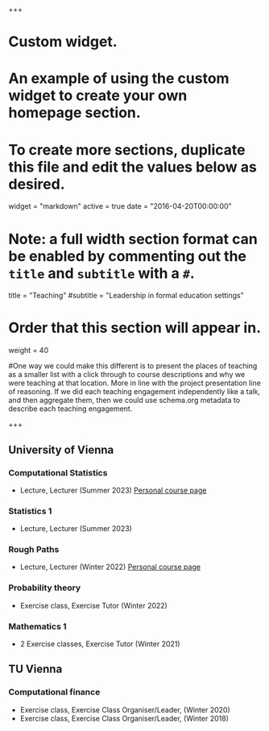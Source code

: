 +++
# Custom widget.
# An example of using the custom widget to create your own homepage section.
# To create more sections, duplicate this file and edit the values below as desired.
widget = "markdown"
active = true
date = "2016-04-20T00:00:00"

# Note: a full width section format can be enabled by commenting out the `title` and `subtitle` with a `#`.
title = "Teaching"
#subtitle = "Leadership in formal education settings"


# Order that this section will appear in.
weight = 40

#One way we could make this different is to present the places of teaching as a smaller list with a click through to course descriptions and why we were teaching at that location. More in line with the project presentation line of reasoning. If we did each teaching engagement independently like a talk, and then aggregate them, then we could use schema.org metadata to describe each teaching engagement.

+++
<h2>University of Vienna</h2>
<!--_[Computational Statistics](https://linguistics.uoregon.edu/)_ -->
<!-- [link](url){:target="_courses"} -->

<h3>Computational Statistics</h3>

+ Lecture, Lecturer (Summer 2023)
<a href=courses/Computational Statistics target="courses/Computational Statistics">Personal course page</a>

<h3>Statistics 1</h3>

+ Lecture, Lecturer (Summer 2023)


<h3>Rough Paths</h3>

+ Lecture, Lecturer (Winter 2022)
<a href=courses/ target="courses/Rough Paths 2022">Personal course page</a>

<h3>Probability theory</h3>

+ Exercise class, Exercise Tutor (Winter 2022)

<h3>Mathematics 1</h3>

+ 2 Exercise classes, Exercise Tutor (Winter 2021)

<h2>TU Vienna</h2>

<h3>Computational finance</h3>

+ Exercise class, Exercise Class Organiser/Leader, (Winter 2020)
+ Exercise class, Exercise Class Organiser/Leader,  (Winter 2018)

